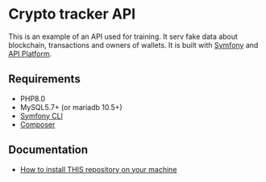 Crypto tracker API
==================

This is an example of an API used for training. It serv fake data about blockchain, transactions and owners of wallets.
It is built with [Symfony](https://symfony.com/) and [API Platform](https://api-platform.com/).

## Requirements

- PHP8.0
- MySQL5.7+ (or mariadb 10.5+)
- [Symfony CLI](https://symfony.com/download)
- [Composer](https://getcomposer.org/)

## Documentation

- [How to install THIS repository on your machine](doc/0-install-repo.md)

